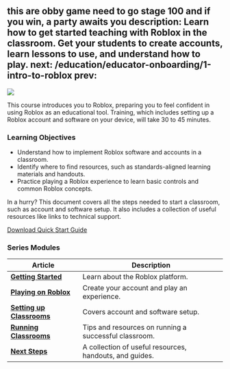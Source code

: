 this are obby game need to go stage 100 and  if you win, a party awaits you
description: Learn how to get started teaching with Roblox in the classroom. Get your students to create accounts, learn lessons to use, and understand how to play.
next: /education/educator-onboarding/1-intro-to-roblox
prev:
---

<img src="../../assets/education/legacy/hero-banner-peopleTalking.jpg"
/>

This course introduces you to Roblox, preparing you to feel confident in using Roblox as an educational tool. Training, which includes setting up a Roblox account and software on your device, will take 30 to 45 minutes.

### Learning Objectives

- Understand how to implement Roblox software and accounts in a classroom.
- Identify where to find resources, such as standards-aligned learning materials and handouts.
- Practice playing a Roblox experience to learn basic controls and common Roblox concepts.

<Alert severity="info">

In a hurry? This document covers all the steps needed to start a classroom, such as account and software setup. It also includes a collection of useful resources like links to technical support.

<a href="../../assets/education/educator-onboarding/Handout_-_Getting_Ready.pdf">Download Quick Start Guide </a>

</Alert>

### Series Modules

<table>
<thead>
<tr>
<th scope="col">Article</th>
<th scope="col">Description</th>
</tr>
</thead>
<tbody>
<tr>
<td scope="row"><b><a href="../../education/educator-onboarding/1-intro-to-roblox.md"> Getting Started</a></b></td>
<td scope="row">Learn about the Roblox platform.</td>
</tr>
<tr>
<td scope="row"><b><a href="../../education/educator-onboarding/2-playing-on-roblox.md">Playing on Roblox</a></b></td>
<td scope="row">Create your account and play an experience.</td>
</tr>
<tr>
<td scope="row"><b><a href="../../education/educator-onboarding/3-setting-up-a-roblox-classroom.md">Setting up Classrooms</a></b></td>
<td scope="row">Covers account and software setup.</td>
</tr>
<tr>
<td scope="row"><b><a href="../../education/educator-onboarding/4-running-classrooms.md">Running Classrooms</a></b></td>
<td scope="row">Tips and resources on running a successful classroom.</td>
</tr>
<tr>
<td scope="row"><b><a href="../../education/educator-onboarding/5-next-steps.md">Next Steps</a></b></td>
<td scope="row">A collection of useful resources, handouts, and guides.</td>
</tr>
</tbody>
</table>
